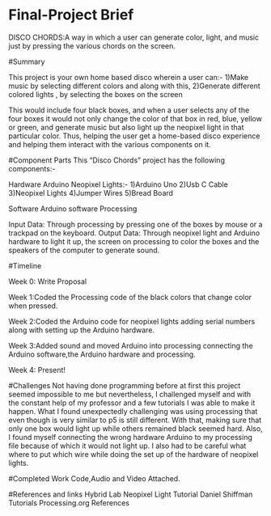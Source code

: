 # Final-Project Brief 

DISCO CHORDS:A way in which a user can generate color, light, and music just by pressing the various chords on the screen.

#Summary
   
This project is your own home based disco wherein a user can:-
1)Make music by selecting different colors and along with this,
2)Generate different colored lights
, by selecting the boxes on the screen

This would include four black boxes, and when a user selects any of the four boxes it would not only change the color of that box in red, blue, yellow or green, and generate music but also light up the neopixel light in that particular color. Thus, helping the user get a home-based disco experience and helping them interact with the various components on it.

#Component Parts
This “Disco Chords” project has the following components:-

Hardware 
Arduino Neopixel Lights:-
1)Arduino Uno
2)Usb C Cable
3)Neopixel Lights
4)Jumper Wires
5)Bread Board

Software
Arduino software
Processing 

Input Data: Through processing by pressing one of the boxes by mouse or a trackpad on the keyboard.
Output Data: Through neopixel light and Arduino hardware to light it up, the screen on processing to color the boxes and the speakers of the computer to generate sound.


#Timeline

Week 0: Write Proposal

Week 1:Coded the Processing code of the black colors that change color when pressed.

Week 2:Coded the Arduino code for neopixel lights adding serial numbers along with setting up the Arduino hardware. 

Week 3:Added sound and moved Arduino into processing connecting the Arduino software,the Arduino hardware and processing.

Week 4: Present!

#Challenges
Not having done programming before at first this project seemed impossible to me but nevertheless, I challenged myself and with the constant help of my professor and a few tutorials I was able to make it happen.
What I found unexpectedly challenging was using processing that even though is very similar to p5 is still different. With that, making sure that only one box would light up while others remained black seemed hard.
Also, I found myself connecting the wrong hardware Arduino to my processing file because of which it would not light up.
I also had to be careful what where to put which wire while doing the set up of the hardware of neopixel lights.

#Completed Work
Code,Audio and Video Attached.

#References and links
Hybrid Lab Neopixel Light Tutorial
Daniel Shiffman Tutorials 
Processing.org References 





